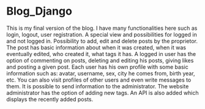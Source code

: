 # Blog_Django
This is my final version of the blog.
I have many functionalities here such as login, logout, user registration. 
A special view and possibilities for logged in and not logged in.
Possibility to add, edit and delete posts by the proprietor.
The post has basic information about when it was created, when it was eventually edited, who created it, what tags it has.
A logged in user has the option of commenting on posts, deleting and editing his posts, giving likes and posting a given post.
Each user has his own profile with some basic information such as: avatar, username, sex, city he comes from, birth year, etc.
You can also visit profiles of other users and even write messages to them.
It is possible to send information to the administrator.
The website administrator has the option of adding new tags.
An API is also added which displays the recently added posts.
